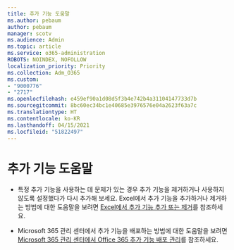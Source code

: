 ```yaml
---
title: 추가 기능 도움말
ms.author: pebaum
author: pebaum
manager: scotv
ms.audience: Admin
ms.topic: article
ms.service: o365-administration
ROBOTS: NOINDEX, NOFOLLOW
localization_priority: Priority
ms.collection: Adm_O365
ms.custom:
- "9000776"
- "2717"
ms.openlocfilehash: e459ef90a1d08d5f3b4e742b4a31104147733d7b
ms.sourcegitcommit: 8bc60ec34bc1e40685e3976576e04a2623f63a7c
ms.translationtype: HT
ms.contentlocale: ko-KR
ms.lasthandoff: 04/15/2021
ms.locfileid: "51822497"
---
```

# <a name="add-in-help"></a>추가 기능 도움말

- 특정 추가 기능을 사용하는 데 문제가 있는 경우 추가 기능을 제거하거나 사용하지 않도록 설정했다가 다시 추가해 보세요. Excel에서 추가 기능을 추가하거나 제거하는 방법에 대한 도움말을 보려면 [Excel에서 추가 기능 추가 또는 제거](https://support.office.com/client/0af570c4-5cf3-4fa9-9b88-403625a0b460)를 참조하세요.

- Microsoft 365 관리 센터에서 추가 기능을 배포하는 방법에 대한 도움말을 보려면 [Microsoft 365 관리 센터에서 Office 365 추가 기능 배포 관리](https://docs.microsoft.com/microsoft-365/admin/manage/manage-deployment-of-add-ins)를 참조하세요.
